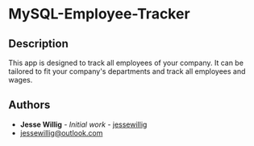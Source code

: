 # MySQL-Employee-Tracker

## Description

This app is designed to track all employees of your company. It can be tailored to fit your company's departments and track all employees and wages.

## Authors

* **Jesse Willig** - *Initial work* - [jessewillig](https://github.com/jessewillig)
* [jessewillig@outlook.com](mailto:jessewillig@outlook.com)